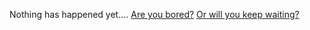 Nothing has happened yet....
[Are you bored?](../../pokemon/pikachu_wins.md)
[Or will you keep waiting?](../../decisions/have_been_waiting.md)